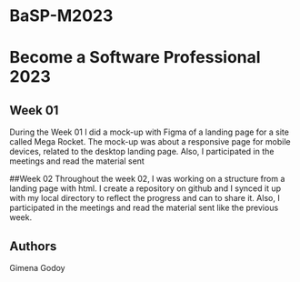 # BaSP-M2023 

# Become a Software Professional 2023 

## Week 01 
During the Week 01 I did a mock-up with Figma of a landing page for a site called Mega Rocket. The mock-up was about a responsive page for mobile devices, related to the desktop landing page. 
Also, I participated in the meetings and read the material sent

##Week 02 
Throughout the week 02, I was working on a structure from a landing page with html. I create a repository on github and I synced it up with my local directory to reflect the progress and can to share it. 
Also, I participated in the meetings and read the material sent like the previous week. 

## Authors 
Gimena Godoy 
